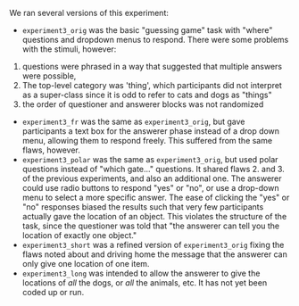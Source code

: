 We ran several versions of this experiment:

* `experiment3_orig` was the basic "guessing game" task with "where" questions and dropdown menus to respond. There were some problems with the stimuli, however: 
1. questions were phrased in a way that suggested that multiple answers were possible, 
2. The top-level category was 'thing', which participants did not interpret as a super-class since it is odd to refer to cats and dogs as "things"
3. the order of questioner and answerer blocks was not randomized
* `experiment3_fr` was the same as `experiment3_orig`, but gave participants a text box for the answerer phase instead of a drop down menu, allowing them to respond freely. This suffered from the same flaws, however.
* `experiment3_polar` was the same as `experiment3_orig`, but used polar questions instead of "which gate..." questions. It shared flaws 2. and 3. of the previous experiments, and also an additional one. The answerer could use radio buttons to respond "yes" or "no", or use a drop-down menu to select a more specific answer. The ease of clicking the "yes" or "no" responses biased the results such that very few participants actually gave the location of an object. This violates the structure of the task, since the questioner was told that "the answerer can tell you the location of exactly one object."
* `experiment3_short` was a refined version of `experiment3_orig` fixing the flaws noted about and driving home the message that the answerer can only give one location of one item. 
* `experiment3_long` was intended to allow the answerer to give the locations of *all* the dogs, or *all* the animals, etc. It has not yet been coded up or run.
